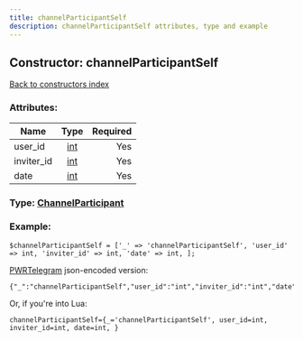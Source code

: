 ```yaml
---
title: channelParticipantSelf
description: channelParticipantSelf attributes, type and example
---
```

## Constructor: channelParticipantSelf  
[Back to constructors index](index.md)



### Attributes:

| Name     |    Type       | Required |
|----------|:-------------:|---------:|
|user\_id|[int](../types/int.md) | Yes|
|inviter\_id|[int](../types/int.md) | Yes|
|date|[int](../types/int.md) | Yes|



### Type: [ChannelParticipant](../types/ChannelParticipant.md)


### Example:

```
$channelParticipantSelf = ['_' => 'channelParticipantSelf', 'user_id' => int, 'inviter_id' => int, 'date' => int, ];
```  

[PWRTelegram](https://pwrtelegram.xyz) json-encoded version:

```
{"_":"channelParticipantSelf","user_id":"int","inviter_id":"int","date":"int"}
```


Or, if you're into Lua:  


```
channelParticipantSelf={_='channelParticipantSelf', user_id=int, inviter_id=int, date=int, }

```


